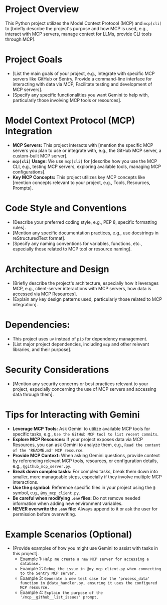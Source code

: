 # Project Overview

This Python project utilizes the Model Context Protocol (MCP) and `mcp[cli]` to [briefly describe the project's purpose and how MCP is used, e.g., interact with MCP servers, manage context for LLMs, provide CLI tools through MCP].

# Project Goals

- [List the main goals of your project, e.g., Integrate with specific MCP servers like GitHub or Sentry, Provide a command-line interface for interacting with data via MCP, Facilitate testing and development of MCP servers].
- [Specify any specific functionalities you want Gemini to help with, particularly those involving MCP tools or resources].

# Model Context Protocol (MCP) Integration

-   **MCP Servers:** This project interacts with [mention the specific MCP servers you plan to use or integrate with, e.g., the GitHub MCP server, a custom-built MCP server].
-   **`mcp[cli]` Usage:** We use `mcp[cli]` for [describe how you use the MCP CLI, e.g., testing MCP servers, exploring available tools, managing MCP configurations].
-   **Key MCP Concepts:** This project utilizes key MCP concepts like [mention concepts relevant to your project, e.g., Tools, Resources, Prompts].

# Code Style and Conventions

-   [Describe your preferred coding style, e.g., PEP 8, specific formatting rules].
-   [Mention any specific documentation practices, e.g., use docstrings in reStructuredText format].
-   [Specify any naming conventions for variables, functions, etc., especially those related to MCP tool or resource naming].

# Architecture and Design

-   [Briefly describe the project's architecture, especially how it leverages MCP, e.g., client-server interactions with MCP servers, how data is accessed via MCP Resources].
-   [Explain any key design patterns used, particularly those related to MCP integration].

# Dependencies:

-   This project uses `uv` instead of `pip` for dependency management.
-   [List major project dependencies, including `mcp` and other relevant libraries, and their purpose].

# Security Considerations

-   [Mention any security concerns or best practices relevant to your project, especially concerning the use of MCP servers and accessing data through them].

# Tips for Interacting with Gemini

-   **Leverage MCP Tools:** Ask Gemini to utilize available MCP tools for specific tasks, e.g., `Use the GitHub MCP tool to list recent commits`.
-   **Explore MCP Resources:** If your project exposes data via MCP Resources, you can ask Gemini to analyze them, e.g., `Read the content of the 'README.md' MCP resource`.
-   **Provide MCP Context:** When asking Gemini questions, provide context by referencing relevant MCP tools, resources, or configuration details, e.g., `@github_mcp_server.py`.
-   **Break down complex tasks:** For complex tasks, break them down into smaller, more manageable steps, especially if they involve multiple MCP interactions.
-   **Use the `@` symbol:** Reference specific files in your project using the `@` symbol, e.g., `@my_mcp_client.py`.
-   **Be careful when modifying `.env` files:** Do not remove needed information when adding new environment variables.
-   **NEVER overwrite the `.env` file:** Always append to it or ask the user for permission before overwriting.

# Example Scenarios (Optional)

-   [Provide examples of how you might use Gemini to assist with tasks in this project].
    -   Example 1: `Help me create a new MCP server for accessing a database.`
    -   Example 2: `Debug the issue in @my_mcp_client.py when connecting to the Sentry MCP server.`
    -   Example 3: `Generate a new test case for the 'process_data' function in @data_handler.py, ensuring it uses the configured MCP resource.`
    -   Example 4: `Explain the purpose of the '/mcp__github__list_issues' prompt.`

